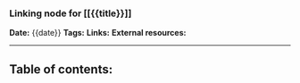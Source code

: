 ### Linking node for [[{{title}}]]

**Date:** {{date}}
**Tags:**
**Links:**
**External resources:**

<hr>

## Table of contents:
